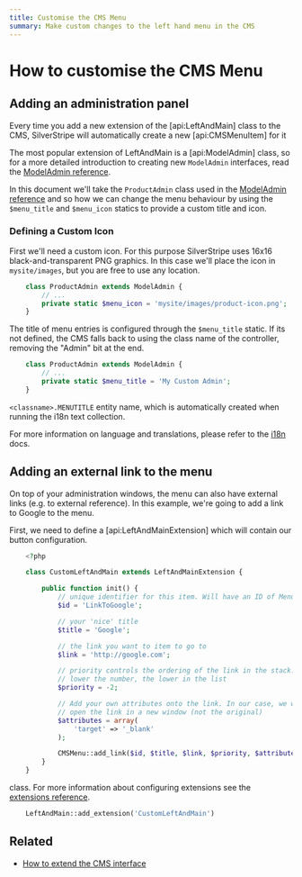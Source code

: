 ```yaml
---
title: Customise the CMS Menu
summary: Make custom changes to the left hand menu in the CMS
---
```


# How to customise the CMS Menu

## Adding an administration panel

Every time you add a new extension of the [api:LeftAndMain] class to the CMS,
SilverStripe will automatically create a new [api:CMSMenuItem] for it

The most popular extension of LeftAndMain is a [api:ModelAdmin] class, so
for a more detailed introduction to creating new `ModelAdmin` interfaces, read
the [ModelAdmin reference](../modeladmin).

In this document we'll take the `ProductAdmin` class used in the
[ModelAdmin reference](../modeladmin#setup) and so how we can change
the menu behaviour by using the `$menu_title` and `$menu_icon` statics to
provide a custom title and icon.

### Defining a Custom Icon

First we'll need a custom icon. For this purpose SilverStripe uses 16x16
black-and-transparent PNG graphics. In this case we'll place the icon in
`mysite/images`, but you are free to use any location.

```php
	class ProductAdmin extends ModelAdmin {
		// ...
		private static $menu_icon = 'mysite/images/product-icon.png';
	}

```

The title of menu entries is configured through the `$menu_title` static.
If its not defined, the CMS falls back to using the class name of the
controller, removing the "Admin" bit at the end.

```php
	class ProductAdmin extends ModelAdmin {
		// ...
		private static $menu_title = 'My Custom Admin';
	}

```
`<classname>.MENUTITLE` entity name, which is automatically created when running
the i18n text collection.

For more information on language and translations, please refer to the
[i18n](/developer_guides/i18n) docs.

## Adding an external link to the menu

On top of your administration windows, the menu can also have external links
(e.g. to external reference). In this example, we're going to add a link to
Google to the menu.

First, we need to define a [api:LeftAndMainExtension] which will contain our
button configuration.

```php
	<?php

	class CustomLeftAndMain extends LeftAndMainExtension {

		public function init() {
			// unique identifier for this item. Will have an ID of Menu-$ID
			$id = 'LinkToGoogle';

			// your 'nice' title
			$title = 'Google';

			// the link you want to item to go to
			$link = 'http://google.com';

			// priority controls the ordering of the link in the stack. The
			// lower the number, the lower in the list
			$priority = -2;

			// Add your own attributes onto the link. In our case, we want to
			// open the link in a new window (not the original)
			$attributes = array(
				'target' => '_blank'
			);

			CMSMenu::add_link($id, $title, $link, $priority, $attributes);
		}
	}

```
class. For more information about configuring extensions see the
[extensions reference](/developer_guides/extending/extensions).

```php
	LeftAndMain::add_extension('CustomLeftAndMain')

```
## Related

 * [How to extend the CMS interface](extend_cms_interface)
